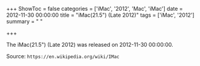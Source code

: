 +++
ShowToc = false
categories = ['iMac', '2012', 'Mac', 'iMac']
date = 2012-11-30 00:00:00
title = "iMac(21.5\") (Late 2012)"
tags = ['iMac', '2012']
summary = " "

+++

The iMac(21.5") (Late 2012) was released on 2012-11-30 00:00:00.

Source: `https://en.wikipedia.org/wiki/IMac`


